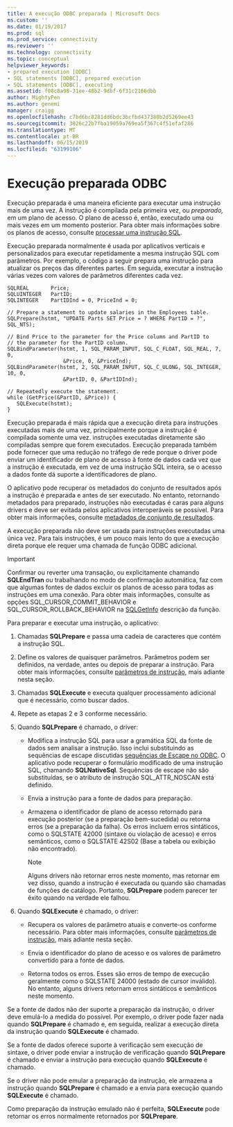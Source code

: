 ```yaml
---
title: A execução ODBC preparada | Microsoft Docs
ms.custom: ''
ms.date: 01/19/2017
ms.prod: sql
ms.prod_service: connectivity
ms.reviewer: ''
ms.technology: connectivity
ms.topic: conceptual
helpviewer_keywords:
- prepared execution [ODBC]
- SQL statements [ODBC], prepared execution
- SQL statements [ODBC], executing
ms.assetid: f08c8a98-31ee-48b2-9dbf-6f31c2166dbb
author: MightyPen
ms.author: genemi
manager: craigg
ms.openlocfilehash: c7bd6bc8281dd6bdc3bcfbd437380b2d5269ee43
ms.sourcegitcommit: 3026c22b7fba19059a769ea5f367c4f51efaf286
ms.translationtype: MT
ms.contentlocale: pt-BR
ms.lasthandoff: 06/15/2019
ms.locfileid: "63199106"
---
```

# <a name="prepared-execution-odbc"></a>Execução preparada ODBC
Execução preparada é uma maneira eficiente para executar uma instrução mais de uma vez. A instrução é compilada pela primeira vez, ou *preparado,* em um plano de acesso. O plano de acesso é, então, executado uma ou mais vezes em um momento posterior. Para obter mais informações sobre os planos de acesso, consulte [processar uma instrução SQL](../../../odbc/reference/processing-a-sql-statement.md).  
  
 Execução preparada normalmente é usada por aplicativos verticais e personalizados para executar repetidamente a mesma instrução SQL com parâmetros. Por exemplo, o código a seguir prepara uma instrução para atualizar os preços das diferentes partes. Em seguida, executar a instrução várias vezes com valores de parâmetros diferentes cada vez.  
  
```  
SQLREAL       Price;  
SQLUINTEGER   PartID;  
SQLINTEGER    PartIDInd = 0, PriceInd = 0;  
  
// Prepare a statement to update salaries in the Employees table.  
SQLPrepare(hstmt, "UPDATE Parts SET Price = ? WHERE PartID = ?", SQL_NTS);  
  
// Bind Price to the parameter for the Price column and PartID to  
// the parameter for the PartID column.  
SQLBindParameter(hstmt, 1, SQL_PARAM_INPUT, SQL_C_FLOAT, SQL_REAL, 7, 0,  
                  &Price, 0, &PriceInd);  
SQLBindParameter(hstmt, 2, SQL_PARAM_INPUT, SQL_C_ULONG, SQL_INTEGER, 10, 0,  
                  &PartID, 0, &PartIDInd);  
  
// Repeatedly execute the statement.  
while (GetPrice(&PartID, &Price)) {  
   SQLExecute(hstmt);  
}  
```  
  
 Execução preparada é mais rápida que a execução direta para instruções executadas mais de uma vez, principalmente porque a instrução é compilada somente uma vez. instruções executadas diretamente são compiladas sempre que forem executados. Execução preparada também pode fornecer que uma redução no tráfego de rede porque o driver pode enviar um identificador de plano de acesso à fonte de dados cada vez que a instrução é executada, em vez de uma instrução SQL inteira, se o acesso a dados fonte dá suporte a identificadores de plano.  
  
 O aplicativo pode recuperar os metadados do conjunto de resultados após a instrução é preparada e antes de ser executado. No entanto, retornando metadados para preparado, instruções não executadas é caras para alguns drivers e deve ser evitada pelos aplicativos interoperáveis se possível. Para obter mais informações, consulte [metadados de conjunto de resultados](../../../odbc/reference/develop-app/result-set-metadata.md).  
  
 A execução preparada não deve ser usada para instruções executadas uma única vez. Para tais instruções, é um pouco mais lento do que a execução direta porque ele requer uma chamada de função ODBC adicional.  
  
> [!IMPORTANT]  
>  Confirmar ou reverter uma transação, ou explicitamente chamando **SQLEndTran** ou trabalhando no modo de confirmação automática, faz com que algumas fontes de dados excluir os planos de acesso para todas as instruções em uma conexão. Para obter mais informações, consulte as opções SQL_CURSOR_COMMIT_BEHAVIOR e SQL_CURSOR_ROLLBACK_BEHAVIOR na [SQLGetInfo](../../../odbc/reference/syntax/sqlgetinfo-function.md) descrição da função.  
  
 Para preparar e executar uma instrução, o aplicativo:  
  
1.  Chamadas **SQLPrepare** e passa uma cadeia de caracteres que contém a instrução SQL.  
  
2.  Define os valores de quaisquer parâmetros. Parâmetros podem ser definidos, na verdade, antes ou depois de preparar a instrução. Para obter mais informações, consulte [parâmetros de instrução](../../../odbc/reference/develop-app/statement-parameters.md), mais adiante nesta seção.  
  
3.  Chamadas **SQLExecute** e executa qualquer processamento adicional que é necessário, como buscar dados.  
  
4.  Repete as etapas 2 e 3 conforme necessário.  
  
5.  Quando **SQLPrepare** é chamado, o driver:  
  
    -   Modifica a instrução SQL para usar a gramática SQL da fonte de dados sem analisar a instrução. Isso inclui substituindo as sequências de escape discutidas [sequências de Escape no ODBC](../../../odbc/reference/develop-app/escape-sequences-in-odbc.md). O aplicativo pode recuperar o formulário modificado de uma instrução SQL, chamando **SQLNativeSql**. Sequências de escape não são substituídas, se o atributo de instrução SQL_ATTR_NOSCAN está definido.  
  
    -   Envia a instrução para a fonte de dados para preparação.  
  
    -   Armazena o identificador de plano de acesso retornado para execução posterior (se a preparação bem-sucedida) ou retorna erros (se a preparação da falha). Os erros incluem erros sintáticos, como o SQLSTATE 42000 (sintaxe ou violação de acesso) e erros semânticos, como o SQLSTATE 42S02 (Base a tabela ou exibição não encontrado).  
  
        > [!NOTE]  
        >  Alguns drivers não retornar erros neste momento, mas retornar em vez disso, quando a instrução é executada ou quando são chamadas de funções de catálogo. Portanto, **SQLPrepare** podem parecer ter êxito quando na verdade ele falhou.  
  
6.  Quando **SQLExecute** é chamado, o driver:  
  
    -   Recupera os valores de parâmetro atuais e converte-os conforme necessário. Para obter mais informações, consulte [parâmetros de instrução](../../../odbc/reference/develop-app/statement-parameters.md), mais adiante nesta seção.  
  
    -   Envia o identificador do plano de acesso e os valores de parâmetro convertido para a fonte de dados.  
  
    -   Retorna todos os erros. Esses são erros de tempo de execução geralmente como o SQLSTATE 24000 (estado de cursor inválido). No entanto, alguns drivers retornam erros sintáticos e semânticos neste momento.  
  
 Se a fonte de dados não der suporte a preparação da instrução, o driver deve emulá-lo a medida do possível. Por exemplo, o driver pode fazer nada quando **SQLPrepare** é chamado e, em seguida, realizar a execução direta da instrução quando **SQLExecute** é chamado.  
  
 Se a fonte de dados oferece suporte à verificação sem execução de sintaxe, o driver pode enviar a instrução de verificação quando **SQLPrepare** é chamado e enviar a instrução para execução quando **SQLExecute** é chamado.  
  
 Se o driver não pode emular a preparação da instrução, ele armazena a instrução quando **SQLPrepare** é chamado e a envia para execução quando **SQLExecute** é chamado.  
  
 Como preparação da instrução emulado não é perfeita, **SQLExecute** pode retornar os erros normalmente retornados por **SQLPrepare**.
